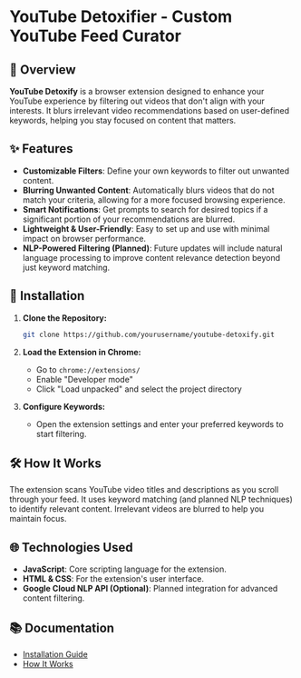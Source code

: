 # YouTube Detoxifier - Custom YouTube Feed Curator

## 🌟 Overview

**YouTube Detoxify** is a browser extension designed to enhance your YouTube experience by filtering out videos that don't align with your interests. It blurs irrelevant video recommendations based on user-defined keywords, helping you stay focused on content that matters.

## ✨ Features

- **Customizable Filters**: Define your own keywords to filter out unwanted content.
- **Blurring Unwanted Content**: Automatically blurs videos that do not match your criteria, allowing for a more focused browsing experience.
- **Smart Notifications**: Get prompts to search for desired topics if a significant portion of your recommendations are blurred.
- **Lightweight & User-Friendly**: Easy to set up and use with minimal impact on browser performance.
- **NLP-Powered Filtering (Planned)**: Future updates will include natural language processing to improve content relevance detection beyond just keyword matching.

## 🚀 Installation

1. **Clone the Repository:**
    ```bash
    git clone https://github.com/yourusername/youtube-detoxify.git
    ```

2. **Load the Extension in Chrome:**
    - Go to `chrome://extensions/`
    - Enable "Developer mode"
    - Click "Load unpacked" and select the project directory

3. **Configure Keywords:**
    - Open the extension settings and enter your preferred keywords to start filtering.

## 🛠️ How It Works

The extension scans YouTube video titles and descriptions as you scroll through your feed. It uses keyword matching (and planned NLP techniques) to identify relevant content. Irrelevant videos are blurred to help you maintain focus.

## 🌐 Technologies Used

- **JavaScript**: Core scripting language for the extension.
- **HTML & CSS**: For the extension's user interface.
- **Google Cloud NLP API (Optional)**: Planned integration for advanced content filtering.

## 📚 Documentation

- [Installation Guide](#installation)
- [How It Works](#how-it-works)

  
